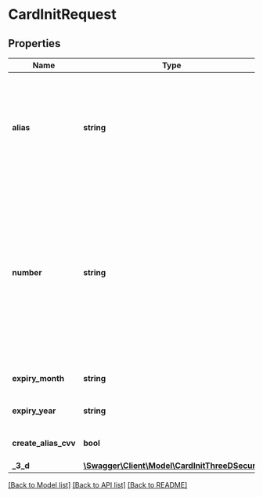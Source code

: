 # CardInitRequest

## Properties
Name | Type | Description | Notes
------------ | ------------- | ------------- | -------------
**alias** | **string** | An alias (token) received from a previous transaction if &#x60;option.createAlias&#x60; was set to &#x60;true&#x60;. In order to retrieve the alias from a previous transaction, use the [Status API](#operation/status). | [optional] 
**number** | **string** | Merchants that have the option to store card information on their end can use the &#x60;number&#x60; property instead of &#x60;alias&#x60;. Please note that this option is only available to merchants that fulfill the requirements by PCI DSS to store sensitive information on their side and only upon request. | [optional] 
**expiry_month** | **string** | The expiry month of the credit card alias. | [optional] 
**expiry_year** | **string** | The expiry year of the credit card alias | [optional] 
**create_alias_cvv** | **bool** | Specifies whether a CVV alias should be created | [optional] 
**_3_d** | [**\Swagger\Client\Model\CardInitThreeDSecure**](CardInitThreeDSecure.md) |  | [optional] 

[[Back to Model list]](../../README.md#documentation-for-models) [[Back to API list]](../../README.md#documentation-for-api-endpoints) [[Back to README]](../../README.md)

